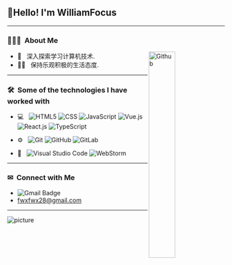 <h2> 👋Hello!  I'm WilliamFocus</h2>

---

<h3> 👨🏻‍💻 &nbsp;About Me </h3>

<img width="35%" align="right" alt="Github" src="https://gitee.com/WilliamFocus/my-picbed/raw/master/img/github-blog/coding.gif" />
<!-- <img width="35%" align="right" alt="Github" src="https://www.williamfocus.cn/my-picbed/github-blog/coding.gif" /> -->

-  🌱 &nbsp; 深入探索学习计算机技术.
-  🏃‍♂️ &nbsp; 保持乐观积极的生活态度.

---

<h3> 🛠 &nbsp;Some of the technologies I have worked with</h3>

- 💻 &nbsp;
  ![HTML5](https://img.shields.io/badge/%20-HTML-%23333?style=flat&logo=HTML5)
  ![CSS](https://img.shields.io/badge/%20-CSS-%23333?style=flat&logo=CSS3)
  ![JavaScript](https://img.shields.io/badge/%20-JavaScript-%23333?style=flat&logo=JavaScript)
  ![Vue.js](https://img.shields.io/badge/%20-Vuejs-%23333?style=flat&logo=vue.js)
  ![React.js](https://img.shields.io/badge/%20-React-%23333?style=flat&logo=React)
  ![TypeScript](https://img.shields.io/badge/%20-TypeScript-%23333?style=flat&logo=TypeScript)

- ⚙️ &nbsp;
  ![Git](https://img.shields.io/badge/%20-Git-%23333?style=flat&logo=Git)
  ![GitHub](https://img.shields.io/badge/%20-GitHub-%23333?style=flat&logo=GitHub)
  ![GitLab](https://img.shields.io/badge/%20-GitLab-%23fc971e?style=flat&logo=GitLab)

- 🔧 &nbsp;
  ![Visual Studio Code](https://img.shields.io/badge/%20-VisualStudioCode-%23333?style=flat&logo=VisualStudioCode)
  ![WebStorm](https://img.shields.io/badge/%20-WebStorm-%23333?style=flat&logo=WebStorm)

---

<h3> ✉ &nbsp;Connect with Me </h3>

- ![Gmail Badge](https://img.shields.io/badge/%20-Gmail-%23333?style=flat&logo=Gmail)
- <a href="https://mail.google.com/mail">fwxfwx28@gmail.com</a>

<!-- <img align="left" src="https://github-readme-stats.vercel.app/api?username=WilliamFocus&show_icons=true&theme=react" /> -->


---

![picture](https://gitee.com/WilliamFocus/my-picbed/raw/master/img/github-blog/run.gif)
<!-- ![picture](https://www.williamfocus.cn/my-picbed/github-blog/run.gif) -->
